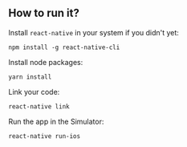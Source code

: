 ## How to run it?
Install `react-native` in your system if you didn't yet:

```
npm install -g react-native-cli
```

Install node packages:

```
yarn install
```

Link your code:

```
react-native link
```

Run the app in the Simulator:

```
react-native run-ios
```
